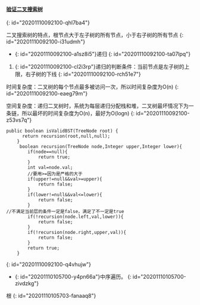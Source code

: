 #### [验证二叉搜索树](https://leetcode-cn.com/problems/validate-binary-search-tree/)
{: id="20201110092100-qhl7ba4"}

二叉搜索树的特点，根节点大于左子树的所有节点，小于右子树的所有节点
{: id="20201110092100-i31udmh"}

* {: id="20201110092100-a1sz8i5"}递归
{: id="20201110092100-ta07lpq"}

1. {: id="20201110092100-cl2i3rp"}递归的判断条件：当前节点是左子树的上限，右子树的下线
{: id="20201110092100-rch51e7"}

时间复杂度：二叉树的每个节点最多被访问一次，所以时间复杂度为O(n)
{: id="20201110092100-eaeg79m"}

空间复杂度：递归二叉树时，系统为每层递归分配栈和堆，二叉树最坏情况下为一条链，所以最坏的时间复杂度为O(n)，最好为O(logn)
{: id="20201110092100-z53vs7q"}

```
public boolean isValidBST(TreeNode root) {
      return recursion(root,null,null);
    }
     boolean recursion(TreeNode node,Integer upper,Integer lower){
        if(node==null){
            return true;
        }
        int val=node.val;
        //要用>=因为是严格的大于
        if(upper!=null&&val>=upper){
            return false;
        }
        if(lower!=null&&val<=lower){
            return false;
        }
//不满足当前层的条件一定是false，满足了不一定是true
        if(!recursion(node.left,val,lower)){
            return false;
        }
        if(!recursion(node.right,upper,val)){
            return false;
        }
        return true;
    }
```
{: id="20201110092100-q4vhujw"}

* {: id="20201110105700-y4pn66a"}中序遍历。
{: id="20201110105700-zivdzkg"}

根
{: id="20201110105703-fanaaq8"}
